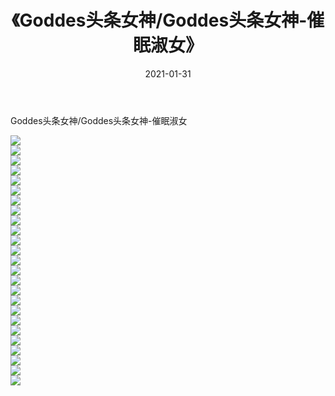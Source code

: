 ﻿---
layout: post
title:  《Goddes头条女神/Goddes头条女神-催眠淑女》
date:   2021-01-31
img: http://img.660000.xyz/Sharelink/网络美图/2021/Goddes头条女神/Goddes头条女神-催眠淑女/000.jpg
categories: [美女, 清纯, 唯美]
---

Goddes头条女神/Goddes头条女神-催眠淑女

 ![](http://img.660000.xyz/Sharelink/网络美图/2021/Goddes头条女神/Goddes头条女神-催眠淑女/001.jpg) <br>![](http://img.660000.xyz/Sharelink/网络美图/2021/Goddes头条女神/Goddes头条女神-催眠淑女/002.jpg) <br>![](http://img.660000.xyz/Sharelink/网络美图/2021/Goddes头条女神/Goddes头条女神-催眠淑女/003.jpg) <br>![](http://img.660000.xyz/Sharelink/网络美图/2021/Goddes头条女神/Goddes头条女神-催眠淑女/004.jpg) <br>![](http://img.660000.xyz/Sharelink/网络美图/2021/Goddes头条女神/Goddes头条女神-催眠淑女/005.jpg) <br>![](http://img.660000.xyz/Sharelink/网络美图/2021/Goddes头条女神/Goddes头条女神-催眠淑女/006.jpg) <br>![](http://img.660000.xyz/Sharelink/网络美图/2021/Goddes头条女神/Goddes头条女神-催眠淑女/007.jpg) <br>![](http://img.660000.xyz/Sharelink/网络美图/2021/Goddes头条女神/Goddes头条女神-催眠淑女/008.jpg) <br>![](http://img.660000.xyz/Sharelink/网络美图/2021/Goddes头条女神/Goddes头条女神-催眠淑女/009.jpg) <br>![](http://img.660000.xyz/Sharelink/网络美图/2021/Goddes头条女神/Goddes头条女神-催眠淑女/010.jpg) <br>![](http://img.660000.xyz/Sharelink/网络美图/2021/Goddes头条女神/Goddes头条女神-催眠淑女/011.jpg) <br>![](http://img.660000.xyz/Sharelink/网络美图/2021/Goddes头条女神/Goddes头条女神-催眠淑女/012.jpg) <br>![](http://img.660000.xyz/Sharelink/网络美图/2021/Goddes头条女神/Goddes头条女神-催眠淑女/013.jpg) <br>![](http://img.660000.xyz/Sharelink/网络美图/2021/Goddes头条女神/Goddes头条女神-催眠淑女/014.jpg) <br>![](http://img.660000.xyz/Sharelink/网络美图/2021/Goddes头条女神/Goddes头条女神-催眠淑女/015.jpg) <br>![](http://img.660000.xyz/Sharelink/网络美图/2021/Goddes头条女神/Goddes头条女神-催眠淑女/016.jpg) <br>![](http://img.660000.xyz/Sharelink/网络美图/2021/Goddes头条女神/Goddes头条女神-催眠淑女/017.jpg) <br>![](http://img.660000.xyz/Sharelink/网络美图/2021/Goddes头条女神/Goddes头条女神-催眠淑女/018.jpg) <br>![](http://img.660000.xyz/Sharelink/网络美图/2021/Goddes头条女神/Goddes头条女神-催眠淑女/019.jpg) <br>![](http://img.660000.xyz/Sharelink/网络美图/2021/Goddes头条女神/Goddes头条女神-催眠淑女/020.jpg) <br>![](http://img.660000.xyz/Sharelink/网络美图/2021/Goddes头条女神/Goddes头条女神-催眠淑女/021.jpg) <br>![](http://img.660000.xyz/Sharelink/网络美图/2021/Goddes头条女神/Goddes头条女神-催眠淑女/022.jpg) <br>![](http://img.660000.xyz/Sharelink/网络美图/2021/Goddes头条女神/Goddes头条女神-催眠淑女/023.jpg) <br>![](http://img.660000.xyz/Sharelink/网络美图/2021/Goddes头条女神/Goddes头条女神-催眠淑女/024.jpg) <br>![](http://img.660000.xyz/Sharelink/网络美图/2021/Goddes头条女神/Goddes头条女神-催眠淑女/025.jpg) <br>
